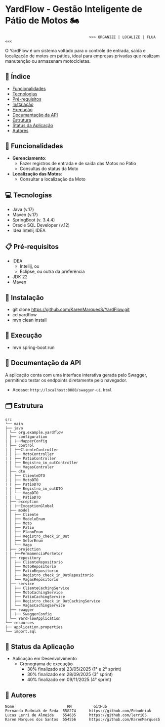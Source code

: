# YardFlow - Gestão Inteligente de Pátio de Motos 🏍️
                                          >>> ORGANIZE | LOCALIZE | FLUA <<<

O YardFlow é um sistema voltado para o controle de entrada, saída e localização de motos em pátios, ideal para empresas privadas que realizam manutenção ou armazenam motocicletas.



## 📌 Índice
- [Funcionalidades](#-funcionalidades)
- [Tecnologias](#-tecnologias)
- [Pré-requisitos](#-pré-requisitos)
- [Instalação](#-instalação)
- [Execução](#-execução)
- [Documantação da API](#-documentação-da-api)
- [Estrutura](#-estrutura)
- [Status da Aplicação](#-status-da-aplicação)
- [Autores](#-autores)
  

## 🚀 Funcionalidades
- **Gerenciamento**:
  - Fazer registros de entrada e de saida das Motos no Pátio
  - Consultas do status da Moto
- **Localização das Motos**:
  - Consultar a localização da Moto


## 💻 Tecnologias
 - Java (v.17)
 - Maven (v.17)
 - SpringBoot (v. 3.4.4)
 - Oracle SQL Developer (v.12)
 - Idea Intellij IDEA
  

## 📋 Pré-requisitos
- IDEA
  - Intellij, ou
  - Eclipse, ou outra da preferência
- JDK 22
- Maven 


## 🔧 Instalação
 - git clone https://github.com/KarenMarquesS/YardFlow.git
 - cd yardflow
 - mvn clean install 


## 🏃 Execução
 - mvn spring-boot:run


## 📘 Documentação da API
A aplicação conta com uma interface interativa gerada pelo Swagger, permitindo testar os endpoints diretamente pelo navegador.
  - Acesse: `http://localhost:8080/swagger-ui.html`


## 🗂 Estrutura
```
src
└── main
├── java
│ └── org.example.yardflow
│ ├── configuration
| | ├──MapperConfig
│ ├── control
| | ├──ClienteController
│ │ ├── MotoController
| | ├── PatioController
| | ├── Registro_in_outController
│ │ └── VagasControler
│ ├── dto
│ │ ├── ClienteDTO
| | ├── MotoDTO
| | ├── PatioDTO
| | ├── Registro_in_outDTO
│ │ └── VagaDTO
| | |__ PatioDTO
│ ├── exception
| | ├──ExceptionGlobal
│ ├── model
│ │ ├── Cliente
│ │ ├── ModeloEnum
│ │ ├── Moto
│ │ ├── Patio
│ │ ├── PlanoEnum
│ │ ├── Registro_check_in_Out
│ │ ├── SetorEnum
│ │ └── Vaga
│ ├── projection
| | ├──PermanenciaPorSetor
│ ├── repository
│ │ ├── ClienteRepositorio
│ │ ├── MotoRepositorio
│ │ ├── PatioRepositorio
│ │ ├── Registro_check_in_OutRepositorio
│ │ └── VagasRepositorio
│ ├── service
│ │ ├── ClienteCachingService
│ │ ├── MotoCachingService
│ │ ├── PatioCachingService
│ │ ├── Registro_check_in_OutCachingService
│ │ └── VagasCachingService
│ ├── swagger
│ │ ├── SwaggerConfig
│ └── YardFlowApplication
└── resources
├── application.properties
└── import.sql
```


## 🚧 Status da Aplicação 
 - Aplicação em Desenvolvimento
   - Cronograma de exceução
     - 30% finalizado até 23/05/2025 (1° e 2° sprint)
     - 30% finalizado em  28/09/2025 (3° sprint)
     - 40% finalizado em  09/11/2025 (4° sprint)     


## 👥 Autores
    Nome	                    RM          GitHub
    Fernanda Budniak de Seda  558274      https://github.com/Febudniak
    Lucas Lerri de Almeida    554635      https://github.com/lerri05
    Karen Marques dos Santos  554556      https://github.com/KarenMarquesS

